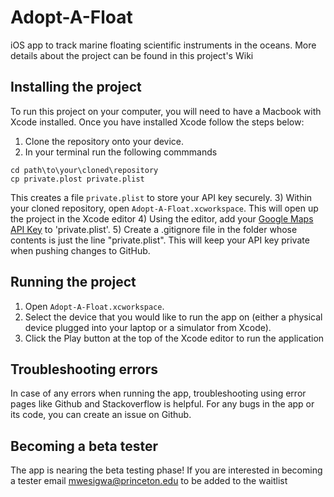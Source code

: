 # Adopt-A-Float
iOS app to track marine floating scientific instruments in the oceans. More details about the project can be found in this project's Wiki


## Installing the project
To run this project on your computer, you will need to have a Macbook with Xcode installed. Once you have installed Xcode follow the steps below:
1) Clone the repository onto your device.
2) In your terminal run the following commmands
```
cd path\to\your\cloned\repository
cp private.plost private.plist
```
This creates a file `private.plist` to store your API key securely.
3) Within your cloned repository, open `Adopt-A-Float.xcworkspace`. This will open up the project in the Xcode editor
4) Using the editor, add your [Google Maps API
Key](https://developers.google.com/maps/documentation/ios-sdk/) to 'private.plist'.
5) Create a .gitignore file in the folder whose contents is just the
line "private.plist". This will keep your API key private when pushing
changes to GitHub.

## Running the project
1) Open `Adopt-A-Float.xcworkspace`. 
2) Select the device that you would like to run the app on (either a physical device plugged into your laptop or a simulator from Xcode).
3) Click the Play button at the top of the Xcode editor to run the application

## Troubleshooting errors
In case of any errors when running the app, troubleshooting using error pages like Github and Stackoverflow is helpful. For any bugs in the app or its code, you can create an issue on Github.

## Becoming a beta tester
The app is nearing the beta testing phase! If you are interested in becoming a tester email mwesigwa@princeton.edu to be added to the waitlist

